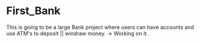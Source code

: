 # First_Bank

This is going to be a large Bank project where users can have accounts and use ATM's to deposit || windraw money. 
-> Working on it.
